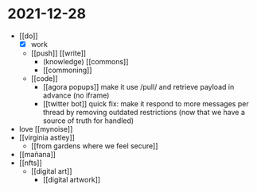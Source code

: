 # 2021-12-28

- [[do]] 
  - [x] work
  - [[push]] [[write]]
    - (knowledge) [[commons]]
    - [[commoning]]
  - [[code]]
    - [[agora popups]] make it use /pull/ and retrieve payload in advance (no iframe)
    - [[twitter bot]] quick fix: make it respond to more messages per thread by removing outdated restrictions (now that we have a source of truth for handled)
- love [[mynoise]]
- [[virginia astley]]
  - [[from gardens where we feel secure]]
- [[mañana]]
- [[nfts]]
  - [[digital art]]
    - [[digital artwork]]

